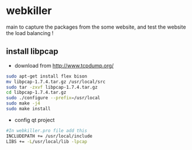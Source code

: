 # webkiller
main to capture the packages from the some website, and test the website the load balancing !

## install libpcap
- download from http://www.tcpdump.org/
```bash
sudo apt-get install flex bison
mv libpcap-1.7.4.tar.gz /usr/local/src
sudo tar -zxvf libpcap-1.7.4.tar.gz
cd libpcap-1.7.4.tar.gz
sudo ./configure --prefix=/usr/local
sudo make -j4
sudo make install
```
- config qt project

```bash
#In webkiller.pro file add this
INCLUDEPATH += /usr/local/include
LIBS += -L/usr/local/lib -lpcap
```
